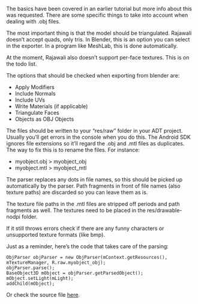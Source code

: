 The basics have been covered in an earlier tutorial but more info about this was requested. There are some specific things to take into account when dealing with .obj files.

The most important thing is that the model should be triangulated. Rajawali doesn’t accept quads, only tris. In Blender, this is an option you can select in the exporter. In a program like MeshLab, this is done automatically.

At the moment, Rajawali also doesn’t support per-face textures. This is on the todo list.

The options that should be checked when exporting from blender are:

* Apply Modifiers
* Include Normals
* Include UVs
* Write Materials (if applicable)
* Triangulate Faces
* Objects as OBJ Objects

The files should be written to your “res/raw” folder in your ADT project. Usually you’ll get errors in the console when you do this. The Android SDK ignores file extensions so it’ll regard the .obj and .mtl files as duplicates. The way to fix this is to rename the files. For instance:

* myobject.obj > myobject_obj
* myobject.mtl > myobject_mtl

The parser replaces any dots in file names, so this should be picked up automatically by the parser. Path fragments in front of file names (also texture paths) are discarded so you can leave them as is.

The texture file paths in the .mtl files are stripped off periods and path fragments as well. The textures need to be placed in the res/drawable-nodpi folder.

If it still throws errors check if there are any funny characters or unsupported texture formats (like bmp).

Just as a reminder, here’s the code that takes care of the parsing:
```
ObjParser objParser = new ObjParser(mContext.getResources(), mTextureManager, R.raw.myobject_obj);
objParser.parse();
BaseObject3D mObject = objParser.getParsedObject();
mObject.setLight(mLight);
addChild(mObject);
```
Or check the source file [here](https://github.com/MasDennis/RajawaliExamples/blob/master/src/com/monyetmabuk/rajawali/tutorials/RajawaliLoadModelRenderer.java).